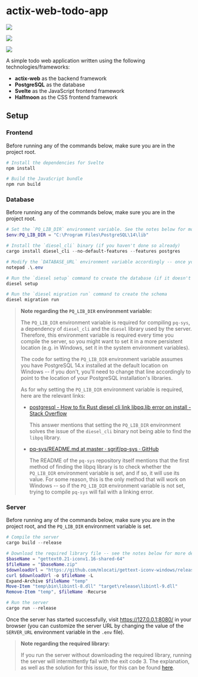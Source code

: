 # actix-web-todo-app

![](https://user-images.githubusercontent.com/45960387/153210881-040bc9f6-3c56-4dba-9cf8-88d2d74fc63b.png)

![](https://user-images.githubusercontent.com/45960387/153211051-0e538045-3019-46f0-afd4-ed4f998d632a.png)

![](https://user-images.githubusercontent.com/45960387/153211103-905a79ab-5599-4d4b-b03a-878d8d9db85e.png)

A simple todo web application written using the following technologies/frameworks:

- **actix-web** as the backend framework
- **PostgreSQL** as the database
- **Svelte** as the JavaScript frontend framework
- **Halfmoon** as the CSS frontend framework

## Setup

### Frontend

Before running any of the commands below, make sure you are in the project root.

```powershell
# Install the dependencies for Svelte
npm install

# Build the JavaScript bundle
npm run build
```

### Database

Before running any of the commands below, make sure you are in the project root.

```powershell
# Set the `PQ_LIB_DIR` environment variable. See the notes below for more details.
$env:PQ_LIB_DIR = "C:\Program Files\PostgreSQL\14\lib"

# Install the `diesel_cli` binary (if you haven't done so already)
cargo install diesel_cli --no-default-features --features postgres

# Modify the `DATABASE_URL` environment variable accordingly -- once you are done, save the file and close the notepad window.
notepad .\.env

# Run the `diesel setup` command to create the database (if it doesn't exist)
diesel setup

# Run the `diesel migration run` command to create the schema
diesel migration run
```

> **Note regarding the `PQ_LIB_DIR` environment variable:**
>
> The `PQ_LIB_DIR` environment variable is required for compiling `pq-sys`, a dependency of `diesel_cli` and the `diesel` library used by the server. Therefore, this environment variable is required every time you compile the server, so you might want to set it in a more persistent location (e.g. in Windows, set it in the system environment variables).
>
> The code for setting the `PQ_LIB_DIR` environment variable assumes you have PostgreSQL 14.x installed at the default location on Windows -- if you don't, you'll need to change that line accordingly to point to the location of your PostgreSQL installation's libraries.
>
> As for why setting the `PQ_LIB_DIR` environment variable is required, here are the relevant links:
>
> - [postgresql - How to fix Rust diesel cli link libpq.lib error on install - Stack Overflow](https://stackoverflow.com/questions/62708607/how-to-fix-rust-diesel-cli-link-libpq-lib-error-on-install/65880244#65880244)
>
>     This answer mentions that setting the `PQ_LIB_DIR` environment solves the issue of the `diesel_cli` binary not being able to find the `libpq` library.
>
> - [pq-sys/README.md at master · sgrif/pq-sys · GitHub](https://github.com/sgrif/pq-sys/blob/master/README.md#building)
>
>     The README of the `pq-sys` repository itself mentions that the first method of finding the libpq library is to check whether the `PQ_LIB_DIR` environment variable is set, and if so, it will use its value. For some reason, this is the only method that will work on Windows -- so if the `PQ_LIB_DIR` environment variable is not set, trying to compile `pq-sys` will fail with a linking error.

### Server

Before running any of the commands below, make sure you are in the project root, and the `PQ_LIB_DIR` environment variable is set.

```powershell
# Compile the server
cargo build --release

# Download the required library file -- see the notes below for more details.
$baseName = "gettext0.21-iconv1.16-shared-64"
$fileName = "$baseName.zip"
$downloadUrl = "https://github.com/mlocati/gettext-iconv-windows/releases/download/v0.21-v1.16/$fileName"
curl $downloadUrl -o $fileName -L
Expand-Archive $fileName "temp"
Move-Item "temp\bin\libintl-8.dll" "target\release\libintl-9.dll"
Remove-Item "temp", $fileName -Recurse

# Run the server
cargo run --release
```

Once the server has started successfully, visit https://127.0.0.1:8080/ in your browser (you can customize the server URL by changing the value of the `SERVER_URL` environment variable in the `.env` file).

> **Note regarding the required library:**
>
> If you run the server without downloading the required library, running the server will intermittently fail with the exit code 3. The explanation, as well as the solution for this issue, for this can be found [here](https://github.com/diesel-rs/diesel/discussions/2947#discussioncomment-2025857).
